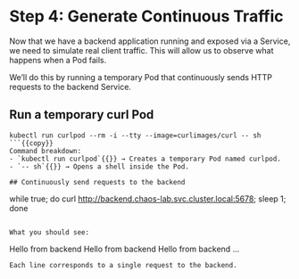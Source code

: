 # Step 4: Generate Continuous Traffic

Now that we have a backend application running and exposed via a Service, we need to simulate real client traffic. This will allow us to observe what happens when a Pod fails.

We’ll do this by running a temporary Pod that continuously sends HTTP requests to the backend Service.

## Run a temporary curl Pod
```
kubectl run curlpod --rm -i --tty --image=curlimages/curl -- sh
```{{copy}}
Command breakdown:
- `kubectl run curlpod`{{}} → Creates a temporary Pod named curlpod.
- `-- sh`{{}} → Opens a shell inside the Pod.

## Continuously send requests to the backend
```
while true; do curl http://backend.chaos-lab.svc.cluster.local:5678; sleep 1; done
```{{copy}}

What you should see:
```
Hello from backend
Hello from backend
Hello from backend
...
```
Each line corresponds to a single request to the backend.